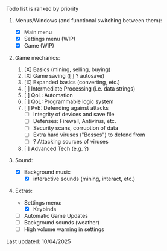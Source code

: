 Todo list is ranked by priority

1. Menus/Windows (and functional switching between them):
    - [X] Main menu
    - [X] Settings menu (WIP)
    - [X] Game (WIP)

2. Game mechanics:
    1. [X] Basics (mining, selling, buying)
    2. [X] Game saving ([ ] ? autosave)
    3. [X] Expanded basics (converting, etc.)
    4. [ ] Intermediate Processing (i.e. data strings)
    5. [ ] QoL: Automation
    6. [ ] QoL: Programmable logic system
    7. [ ] PvE: Defending against attacks
        - [ ] Integrity of devices and save file
        - [ ] Defenses: Firewall, Antivirus, etc.
        - [ ] Security scans, corruption of data
        - [ ] Extra hard viruses ("Bosses") to defend from
        - [ ] ? Attacking sources of viruses
    8. [ ] Advanced Tech (e.g. ?)

3. Sound:
    - [X] Background music
        - [X] interactive sounds (mining, interact, etc.)

4. Extras:
    - Settings menu:
        - [X] Keybinds
    - [ ] Automatic Game Updates
    - [ ] Background sounds (weather)
    - [ ] High volume warning in settings

Last updated: 10/04/2025
